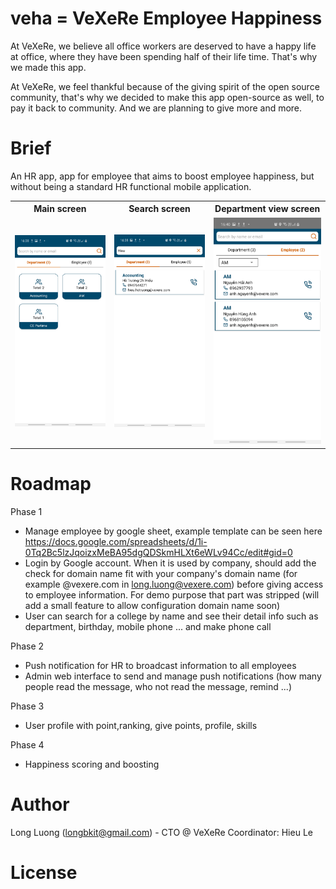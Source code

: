 # veha = VeXeRe Employee Happiness

At VeXeRe, we believe all office workers are deserved to have a happy life at office, where they have been spending half of their life time. That's why we made this app.

At VeXeRe, we feel thankful because of the giving spirit of the open source community, that's why we decided to make this app open-source as well, to pay it back to community. And we are planning to give more and more.

# Brief 
An HR app, app for employee that aims to boost employee happiness, but without being a standard HR functional mobile application.

<table style="width:100%">
  <tr>
    <th>Main screen</th>
    <th>Search screen</th>
    <th>Department view screen</th>
  </tr>
  <tr>
    <td><img src="docs/images/main-screen.jpg" /></td>
    <td><img src="docs/images/search-screen.jpg" /></td>
    <td><img src="docs/images/department-view-screen.jpg"/></td>
  </tr>
</table>

# Roadmap

Phase 1
* Manage employee by google sheet, example template can be seen here https://docs.google.com/spreadsheets/d/1i-0Tq2Bc5lzJqoizxMeBA95dgQDSkmHLXt6eWLv94Cc/edit#gid=0
* Login by Google account. When it is used by company, should add the check for domain name fit with your company's domain name (for example @vexere.com in long.luong@vexere.com) before giving access to employee information. For demo purpose that part was stripped (will add a small feature to allow configuration domain name soon)
* User can search for a college by name and see their detail info such as department, birthday, mobile phone ... and make phone call

Phase 2
* Push notification for HR to broadcast information to all employees
* Admin web interface to send and manage push notifications (how many people read the message, who not read the message, remind ...)

Phase 3
* User profile with point,ranking, give points, profile, skills

Phase 4
* Happiness scoring and boosting


# Author
Long Luong (longbkit@gmail.com) - CTO @ VeXeRe
Coordinator: Hieu Le

# License
